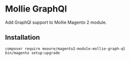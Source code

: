 # Mollie GraphQl

Add GraphQl support to Mollie Magento 2 module.

## Installation
```shell script
composer require mooore/magento2-module-mollie-graph-ql
bin/magento setup:upgrade
```
